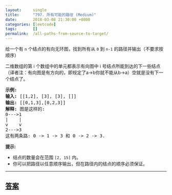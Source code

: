 ```yaml
---
layout:     single
title:      "797. 所有可能的路径 (Medium)"
date:       2018-03-08 21:30:00 +0800
categories: [leetcode]
tags:       []
permalink:  /all-paths-from-source-to-target/
---
```


<p>给一个有&nbsp;<code>n</code>&nbsp;个结点的有向无环图，找到所有从&nbsp;<code>0</code>&nbsp;到&nbsp;<code>n-1</code>&nbsp;的路径并输出（不要求按顺序）</p>

<p>二维数组的第 i 个数组中的单元都表示有向图中 i 号结点所能到达的下一些结点（译者注：有向图是有方向的，即规定了a&rarr;b你就不能从b&rarr;a）空就是没有下一个结点了。</p>

<pre><strong>示例:</strong>
<strong>输入:</strong> [[1,2], [3], [3], []] 
<strong>输出:</strong> [[0,1,3],[0,2,3]] 
<strong>解释:</strong> 图是这样的:
0---&gt;1
|    |
v    v
2---&gt;3
这有两条路: 0 -&gt; 1 -&gt; 3 和 0 -&gt; 2 -&gt; 3.
</pre>

<p><strong>提示:</strong></p>

<ul>
	<li>结点的数量会在范围&nbsp;<code>[2, 15]</code>&nbsp;内。</li>
	<li>你可以把路径以任意顺序输出，但在路径内的结点的顺序必须保证。</li>
</ul>

---

## [答案](https://github.com/openset/leetcode/tree/master/problems/all-paths-from-source-to-target)
